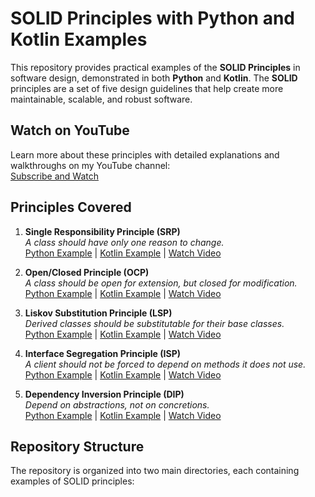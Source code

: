 # SOLID Principles with Python and Kotlin Examples

This repository provides practical examples of the **SOLID Principles** in software design, demonstrated in both **Python** and **Kotlin**. The **SOLID** principles are a set of five design guidelines that help create more maintainable, scalable, and robust software.

## Watch on YouTube
Learn more about these principles with detailed explanations and walkthroughs on my YouTube channel:  
[Subscribe and Watch](https://www.youtube.com/@MohiFayden)

## Principles Covered

1. **Single Responsibility Principle (SRP)**  
   *A class should have only one reason to change.*  
   [Python Example](./src/python/single_responsibility_principle.py) | [Kotlin Example](./src/kotlin/SingleResponsibilityPrinciple.kt) | [Watch Video](https://www.youtube.com/watch?v=I9QvtffDp2M)

2. **Open/Closed Principle (OCP)**  
   *A class should be open for extension, but closed for modification.*  
   [Python Example](./src/python/open_closed_principle.py) | [Kotlin Example](./src/kotlin/OpenClosedPrinciple.kt) | [Watch Video](https://www.youtube.com/watch?v=gOTIfVqxpKA)

3. **Liskov Substitution Principle (LSP)**  
   *Derived classes should be substitutable for their base classes.*  
   [Python Example](./src/python/liskov_substitution_principle.py) | [Kotlin Example](./src/kotlin/LiskovSubstitutionPrinciple.kt) | [Watch Video](https://www.youtube.com/watch?v=cIA1V9JA-y0)

4. **Interface Segregation Principle (ISP)**  
   *A client should not be forced to depend on methods it does not use.*  
   [Python Example](./src/python/interface_segregation_principle.py) | [Kotlin Example](./src/kotlin/InterfaceSegregationPrinciple.kt) | [Watch Video](https://www.youtube.com/watch?v=bGFFl-5Av6M)

5. **Dependency Inversion Principle (DIP)**  
   *Depend on abstractions, not on concretions.*  
   [Python Example](./src/python/dependency_inversion_principle.py) | [Kotlin Example](./src/kotlin/DependencyInversionPrinciple.kt) | [Watch Video](https://www.youtube.com/watch?v=a5TcWwyA1K0)

## Repository Structure

The repository is organized into two main directories, each containing examples of SOLID principles:

